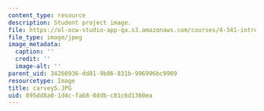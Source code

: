 ```yaml
---
content_type: resource
description: Student project image.
file: https://ol-ocw-studio-app-qa.s3.amazonaws.com/courses/4-341-introduction-to-photography-fall-2002/895dd8a01d4cfa688ddbc81c6d1360ea_carvey5.JPG
file_type: image/jpeg
image_metadata:
  caption: ''
  credit: ''
  image-alt: ''
parent_uid: 34260936-dd81-9b86-831b-996996bc9909
resourcetype: Image
title: carvey5.JPG
uid: 895dd8a0-1d4c-fa68-8ddb-c81c6d1360ea
---
```

